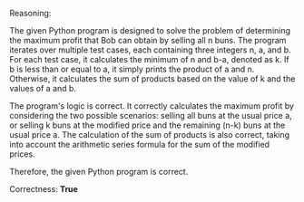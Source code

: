 Reasoning:

The given Python program is designed to solve the problem of determining the maximum profit that Bob can obtain by selling all n buns. The program iterates over multiple test cases, each containing three integers n, a, and b. For each test case, it calculates the minimum of n and b-a, denoted as k. If b is less than or equal to a, it simply prints the product of a and n. Otherwise, it calculates the sum of products based on the value of k and the values of a and b.

The program's logic is correct. It correctly calculates the maximum profit by considering the two possible scenarios: selling all buns at the usual price a, or selling k buns at the modified price and the remaining (n-k) buns at the usual price a. The calculation of the sum of products is also correct, taking into account the arithmetic series formula for the sum of the modified prices.

Therefore, the given Python program is correct.

Correctness: **True**